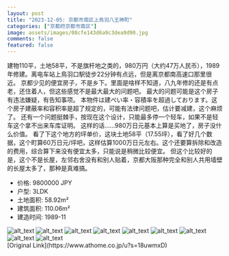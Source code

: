 ```yaml
---
layout: post
title: "2023-12-05: 京都市南区上鳥羽八王神町"
categories: ["京都府京都市南区"]
image: assets/images/08cfe143d6a9c3dea9d90.jpg
comments: false
featured: false
---
```

<p>建物110平，土地58平，不是旗杆地之类的，980万円（大约47万人民币），1989年修建。离电车站上鳥羽口駅徒步22分钟有点远，但是离京都南高速口那里很近。
京都少见的便宜房子，不是乡下。里面是啥样不知道，八九年修的还是有点老，还住着人，但这些感觉不是最大最大的问题吧。
最大的问题可能是这个房子有违法嫌疑，有告知事项。
本物件は建ぺい率・容積率を超過しております。这个房子建蔽率和容积率是超了规定的，可能有法律问题吧，估计要减建，这个麻烦了。
还有一个问题挺棘手，按现在这个设计，只能最多停一个轻车，如果不是轻车这个拿不出来车库证明。
这样的话……980万日元基本上算是买地了，房子没什么价值。
看了下这个地方的坪单价，这块土地58平（17.55坪），看了好几个数据，这个町算60万日元/坪吧，这样估算1000万日元左右。这个还要算拆除和改造的费用，综合算下来没有便宜太多，只能说是稍微比较便宜。
但这个比较好的是，这个不是长屋，左邻右舍没有和别人贴着，京都大阪那种完全和别人共用墙壁的长屋太多了，那种是真难搞。</p>

* 价格: 9800000 JPY
* 户型: 3LDK
* 土地面积: 58.92m²
* 建筑面积: 110.06m²
* 建造时间: 1989-11


<div class="scroll-container"><img src="/assets/images/c290797f63963b49344e7.jpg" alt="alt_text"/>
<img src="/assets/images/cd8270a4a3a86fda647f9.jpg" alt="alt_text"/>
<img src="/assets/images/55ad3a3c6e1ed98b2196b.jpg" alt="alt_text"/>
<img src="/assets/images/09970bf2e5ae74647a441.jpg" alt="alt_text"/>
<img src="/assets/images/994b106ab7709f5bc6a83.jpg" alt="alt_text"/>
<img src="/assets/images/0e6feeecba1a05f532121.jpg" alt="alt_text"/>
<img src="/assets/images/0bf05f3e9d95365d3274d.jpg" alt="alt_text"/>
<img src="/assets/images/e4260e3a4ab0401099d13.jpg" alt="alt_text"/>
<img src="/assets/images/54bc78aca08a1e02a4d8f.jpg" alt="alt_text"/></div>
[Original Link](https://www.athome.co.jp/u?s=18uwmxD)
